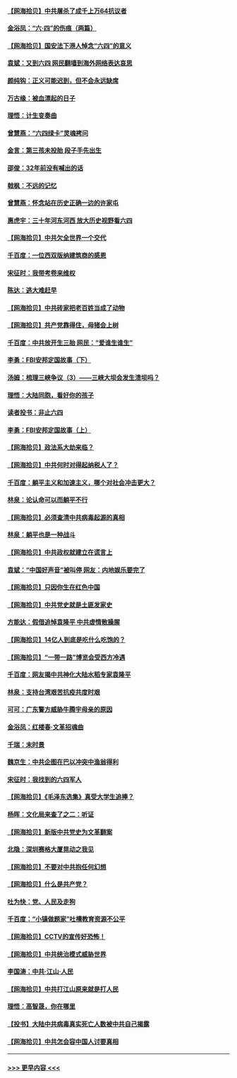 #### [【网海拾贝】中共屠杀了成千上万64抗议者](../pages/nsc993/n13002713.md?t=06080251) 
#### [金浴凤：“六·四”的伤痕（两篇）](../pages/nsc993/n13001719.md?t=06080251) 
#### [【网海拾贝】国安法下港人悼念“六四”的意义](../pages/nsc993/n13001039.md?t=06080251) 
#### [袁斌：又到六四 网民翻墙到海外网络表达哀思](../pages/nsc993/n13000995.md?t=06080251) 
#### [颜纯钩：正义可能迟到，但不会永远缺席](../pages/nsc993/n13000920.md?t=06080251) 
#### [万古缘：被血漂起的日子](../pages/nsc993/n13000914.md?t=06080251) 
#### [理悟：计生变奏曲](../pages/nsc993/n13000414.md?t=06080251) 
#### [曾慧燕：“六四绿卡”灵魂拷问](../pages/nsc993/n13000277.md?t=06080251) 
#### [金言：第三孩未投胎 段子手先出生](../pages/nsc993/n13000215.md?t=06080251) 
#### [邵俊：32年前没有喊出的话](../pages/nsc993/n13000181.md?t=06080251) 
#### [戟枫：不远的记忆](../pages/nsc993/n13000121.md?t=06080251) 
#### [曾慧燕：怀念站在历史正确一边的许家屯](../pages/nsc993/n13000073.md?t=06080251) 
#### [惠虎宇：三十年河东河西 放大历史视野看六四](../pages/nsc993/n13000018.md?t=06080251) 
#### [【网海拾贝】中共欠全世界一个交代](../pages/nsc993/n12998706.md?t=06080251) 
#### [千百度：一位西双版纳建筑商的感恩](../pages/nsc993/n12998487.md?t=06080251) 
#### [宋征时：我带考卷来维权](../pages/nsc993/n12994088.md?t=06080251) 
#### [陈达：逃大难赶早](../pages/nsc993/n12993569.md?t=06080251) 
#### [【网海拾贝】中共砖家把老百姓当成了动物](../pages/nsc993/n12993483.md?t=06080251) 
#### [【网海拾贝】共产党靠得住，母猪会上树](../pages/nsc993/n12990730.md?t=06080251) 
#### [千百度：中共放开生三胎 网民：“爱谁生谁生”](../pages/nsc993/n12990644.md?t=06080251) 
#### [李勇：FBI安邦定国故事（下）](../pages/nsc993/n12987854.md?t=06080251) 
#### [汤姆：梳理三峡争议（3）——三峡大坝会发生溃坝吗？](../pages/nsc993/n12989806.md?t=06080251) 
#### [理悟：大陆同胞，看好你的孩子](../pages/nsc993/n12989778.md?t=06080251) 
#### [读者投书：非止六四](../pages/nsc993/n12989673.md?t=06080251) 
#### [李勇：FBI安邦定国故事（上）](../pages/nsc993/n12987749.md?t=06080251) 
#### [【网海拾贝】政法系大劫来临？](../pages/nsc993/n12987596.md?t=06080251) 
#### [【网海拾贝】中共何时对得起纳税人了？](../pages/nsc993/n12985578.md?t=06080251) 
#### [千百度：躺平主义和加速主义，哪个对社会冲击更大？](../pages/nsc993/n12985512.md?t=06080251) 
#### [林泉：论认命可以而躺平不行](../pages/nsc993/n12985505.md?t=06080251) 
#### [【网海拾贝】必须查清中共病毒起源的真相](../pages/nsc993/n12984276.md?t=06080251) 
#### [林泉：躺平也是一种战斗](../pages/nsc993/n12984194.md?t=06080251) 
#### [【网海拾贝】中共政权就建立在谎言上](../pages/nsc993/n12981880.md?t=06080251) 
#### [袁斌：“中国好声音”被叫停 网友：内地娱乐要完了](../pages/nsc993/n12981826.md?t=06080251) 
#### [【网海拾贝】只因你生在红色中国](../pages/nsc993/n12979096.md?t=06080251) 
#### [【网海拾贝】中共党史就是土匪发家史](../pages/nsc993/n12976478.md?t=06080251) 
#### [方能达：假借追悼袁隆平 中共虚情散臊腥](../pages/nsc993/n12976396.md?t=06080251) 
#### [【网海拾贝】14亿人到底是吃什么吃饱的？](../pages/nsc993/n12974125.md?t=06080251) 
#### [【网海拾贝】“一带一路”博览会受西方冷遇](../pages/nsc993/n12971787.md?t=06080251) 
#### [千百度：网友揭中共神化大陆水稻专家袁隆平](../pages/nsc993/n12971733.md?t=06080251) 
#### [林泉：支持台湾艰苦抗疫共度时艰](../pages/nsc993/n12971350.md?t=06080251) 
#### [可可：广东警方威胁牛腾宇母亲的原因](../pages/nsc993/n12971100.md?t=06080251) 
#### [金浴凤：红楼春·文革招魂曲](../pages/nsc993/n12970354.md?t=06080251) 
#### [千瑞：末时景](../pages/nsc993/n12970337.md?t=06080251) 
#### [魏京生：中共企图在巴以冲突中渔翁得利](../pages/nsc993/n12970286.md?t=06080251) 
#### [宋征时：我找到的六四军人](../pages/nsc993/n12970213.md?t=06080251) 
#### [【网海拾贝】《毛泽东选集》真受大学生追捧？](../pages/nsc993/n12968779.md?t=06080251) 
#### [杨晖：文化局来查了之二：听证](../pages/nsc993/n12966528.md?t=06080251) 
#### [【网海拾贝】新版中共党史为文革翻案](../pages/nsc993/n12967526.md?t=06080251) 
#### [北隐：深圳赛格大厦晃动之我见](../pages/nsc993/n12967393.md?t=06080251) 
#### [【网海拾贝】不要对中共抱任何幻想](../pages/nsc993/n12965222.md?t=06080251) 
#### [【网海拾贝】什么是共产党？](../pages/nsc993/n12962781.md?t=06080251) 
#### [吐为快：党、人民及走狗](../pages/nsc993/n12962747.md?t=06080251) 
#### [千百度：“小镇做题家”吐槽教育资源不公平](../pages/nsc993/n12962705.md?t=06080251) 
#### [【网海拾贝】CCTV的宣传好恐怖！](../pages/nsc993/n12959984.md?t=06080251) 
#### [【网海拾贝】中共统治模式威胁世界](../pages/nsc993/n12957622.md?t=06080251) 
#### [李国涛：中共‧江山‧人民](../pages/nsc993/n12957502.md?t=06080251) 
#### [【网海拾贝】中共打江山原来就是打人民](../pages/nsc993/n12954345.md?t=06080251) 
#### [理悟：高智晟，你在哪里](../pages/nsc993/n12953115.md?t=06080251) 
#### [【投书】大陆中共病毒真实死亡人数被中共自己揭露](../pages/nsc993/n12953050.md?t=06080251) 
#### [【网海拾贝】中共怎会容中国人讨要真相](../pages/nsc993/n12952161.md?t=06080251) 

----
#### [ >>> 更早内容 <<< ](../indexes/nsc993-earlier.md)
